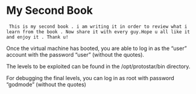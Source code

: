 # My Second Book

```
 This is my second book . i am writing it in order to review what i learn from the book . Now share it with every guy.Hope u all like it and enjoy it . Thank u!
```

Once the virtual machine has booted, you are able to log in as the “user” account with the password “user” \(without the quotes\).

The levels to be exploited can be found in the /opt/protostar/bin directory.

For debugging the final levels, you can log in as root with password “godmode” \(without the quotes\)

